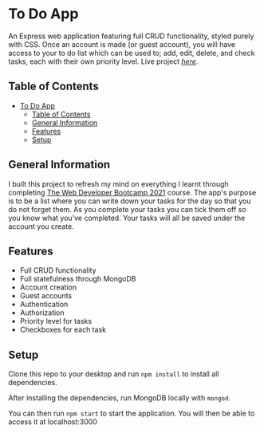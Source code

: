 # To Do App

An Express web application featuring full CRUD functionality, styled purely with CSS. Once an account is made (or guest account), you will have access to your to do list which can be used to; add, edit, delete, and check tasks, each with their own priority level. Live project [_here_](https://to-do-app-willswats.herokuapp.com/).

## Table of Contents

- [To Do App](#to-do-app)
  - [Table of Contents](#table-of-contents)
  - [General Information](#general-information)
  - [Features](#features)
  - [Setup](#setup)

## General Information

I built this project to refresh my mind on everything I learnt through completing [The Web Developer Bootcamp 2021](https://www.udemy.com/course/the-web-developer-bootcamp) course. The app's purpose is to be a list where you can write down your tasks for the day so that you do not forget them. As you complete your tasks you can tick them off so you know what you've completed. Your tasks will all be saved under the account you create.

## Features

- Full CRUD functionality
- Full statefulness through MongoDB
- Account creation
- Guest accounts
- Authentication
- Authorization
- Priority level for tasks
- Checkboxes for each task

## Setup

Clone this repo to your desktop and run ```npm install``` to install all dependencies.

After installing the dependencies, run MongoDB locally with `mongod`.

You can then run ```npm start``` to start the application. You will then be able to access it at localhost:3000
